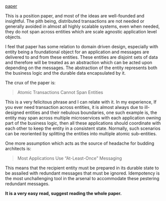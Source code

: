 [paper](https://github.com/papers-we-love/papers-we-love/blob/main/distributed_systems/life-beyond-distributed-transactions-an-apostates-opinion.pdf)

This is a position paper, and most of the ideas are well-founded and insightful. The pith being, distributed transactions are not needed or generally avoided in almost all highly scalable systems, even when needed, they do not span across entities which are scale agnostic application level objects.

I feel that paper has some relation to domain driven design, especially with entity being a foundational object for an application and messages are delivered to and from these entities. These entities are disjoint sets of data and therefore will be treated as an abstraction which can be acted upon depending on the messages. The abstraction of the entity represents both the business logic and the durable data encapsulated by it.

The crux of the paper is:
> Atomic Transactions Cannot Span Entities

This is a very felicitous phrase and I can relate with it. In my experience, If you ever need transaction across entities, it is almost always due to ill-designed entities and their nebulous boundaries, one such example is, the entity may span across multiple microservices with each application owning part of the business logic, then all these applications should coordinate with each other to keep the entity in a consistent state. Normally, such scenarios can be reoriented by splitting the entities into multiple atomic sub-entities.

One more assumption which acts as the source of headache for budding architects is:
>  Most Applications Use “At-Least-Once” Messaging

This means that the recipient entity must be prepared in its durable state to be assailed with redundant messages that must be ignored. 
Idempotency is the most unchallenging tool in the arsenal to accommodate these pestering redundant messages.

**It is a very easy read, suggest reading the whole paper.**